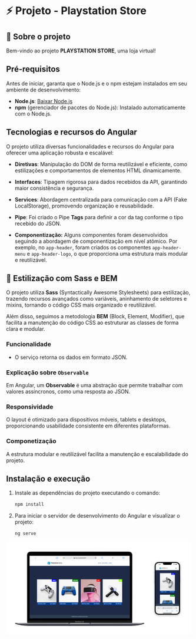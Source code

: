 # ⚡ Projeto - Playstation Store

## 🚀 Sobre o projeto 
Bem-vindo ao projeto **PLAYSTATION STORE**, uma loja virtual!

## Pré-requisitos
Antes de iniciar, garanta que o Node.js e o npm estejam instalados em seu ambiente de desenvolvimento:

- **Node.js**: [Baixar Node.js](https://nodejs.org/)  
- **npm** (gerenciador de pacotes do Node.js): Instalado automaticamente com o Node.js.

## Tecnologias e recursos do Angular
O projeto utiliza diversas funcionalidades e recursos do Angular para oferecer uma aplicação robusta e escalável:

- **Diretivas**: Manipulação do DOM de forma reutilizável e eficiente, como estilizações e comportamentos de elementos HTML dinamicamente.

- **Interfaces**: Tipagem rigorosa para dados recebidos da API, garantindo maior consistência e segurança.

- **Services**: Abordagem centralizada para comunicação com a API (Fake LocalStorage), promovendo organização e reusabilidade.

- **Pipe**: Foi criado o Pipe **Tags** para definir a cor da tag conforme o tipo recebido do JSON.

- **Componentização:** Alguns componentes foram desenvolvidos seguindo a abordagem de componentização em nível atômico. Por exemplo, no `app-header`, foram criados os componentes `app-header-menu` e `app-header-logo`, o que proporciona uma estrutura mais modular e reutilizável.

## 🎨 Estilização com Sass e BEM

O projeto utiliza **Sass** (Syntactically Awesome Stylesheets) para estilização, trazendo recursos avançados como variáveis, aninhamento de seletores e mixins, tornando o código CSS mais organizado e reutilizável.

Além disso, seguimos a metodologia **BEM** (Block, Element, Modifier), que facilita a manutenção do código CSS ao estruturar as classes de forma clara e modular.

### Funcionalidade
- O serviço retorna os dados em formato JSON.

### Explicação sobre `Observable`
Em Angular, um **Observable** é uma abstração que permite trabalhar com valores assíncronos, como uma resposta ao JSON.

### Responsividade
O layout é otimizado para dispositivos móveis, tablets e desktops, proporcionando usabilidade consistente em diferentes plataformas.

### Componetização
A estrutura modular e reutilizável facilita a manutenção e escalabilidade do projeto.

## Instalação e execução
1. Instale as dependências do projeto executando o comando:

   ```bash
   npm install
   ```
      
2. Para iniciar o servidor de desenvolvimento do Angular e visualizar o projeto:

   ```bash
   ng serve
   ```

<img src="./src/assets/images/readme.png" />
